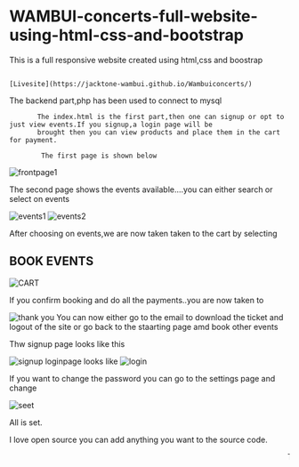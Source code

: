 # WAMBUI-concerts-full-website-using-html-css-and-bootstrap


This is a full responsive website created using html,css and boostrap


                                                                           [Livesite](https://jacktone-wambui.github.io/Wambuiconcerts/)

The backend part,php has been used to connect to mysql

           The index.html is the first part,then one can signup or opt to just view events.If you signup,a login page will be
           brought then you can view products and place them in the cart for payment.
           
            The first page is shown below 
           
![frontpage1](https://user-images.githubusercontent.com/91588670/178142241-542377e7-2de0-4245-8d73-8741c6a7e5d2.PNG)
 
 The second page shows the events available....you can either search or select on events
 
 ![events1](https://user-images.githubusercontent.com/91588670/178142336-f1c33eca-cd77-4c4a-9b8a-f50d1915c06e.PNG)
![events2](https://user-images.githubusercontent.com/91588670/178142349-891f55b1-6f4e-4d70-ac7b-520040fc5aae.PNG)

After choosing on events,we are now taken taken to the cart by selecting<h2>BOOK EVENTS</H2>

![CART](https://user-images.githubusercontent.com/91588670/178142442-8f7b6fc5-6a77-4015-88d7-e5bb27ccf871.PNG)

If you confirm booking and do all the payments..you are now taken to

![thank you](https://user-images.githubusercontent.com/91588670/178142499-0aa74fe9-5710-4468-bcc8-7d99683123d6.PNG)
  You can now either go to the email to download the ticket and logout of the site or go back to the staarting page amd book other events
  
  Thw signup page looks like this
  
  ![signup](https://user-images.githubusercontent.com/91588670/178143428-d644fad0-e17f-47f9-9f6b-cc24453f0472.PNG)
loginpage looks like
![login](https://user-images.githubusercontent.com/91588670/178143468-61b23d72-4924-4b83-a3db-31baeaa0b7e5.PNG)
 
 If you want to change the password you can go to the settings page and change
 
 ![seet](https://user-images.githubusercontent.com/91588670/178143517-47394c47-5426-4694-a618-be40cb45d93b.PNG)
 
 All is set.
 
 I love open source you can add anything you want to the source code.
 
 <marquee> Thank you! </marquee>
 
